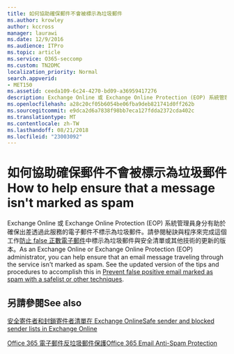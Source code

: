 ```yaml
---
title: 如何協助確保郵件不會被標示為垃圾郵件
ms.author: krowley
author: kccross
manager: laurawi
ms.date: 12/9/2016
ms.audience: ITPro
ms.topic: article
ms.service: O365-seccomp
ms.custom: TN2DMC
localization_priority: Normal
search.appverid:
- MET150
ms.assetid: ceeda109-6c24-4270-bd09-a36959417276
description: Exchange Online 或 Exchange Online Protection (EOP) 系統管理員身分有助於確保出差透過此服務的電子郵件不標示為垃圾郵件。請參閱秘訣與程序來完成這個工作防止 false 正數電子郵件中標示為垃圾郵件與安全清單或其他技術的更新的版本。
ms.openlocfilehash: a28c20cf05b6054be06fba9deb821741d0ff262b
ms.sourcegitcommit: e9dca2d6a7838f98bb7eca127fdda2372cda402c
ms.translationtype: MT
ms.contentlocale: zh-TW
ms.lasthandoff: 08/21/2018
ms.locfileid: "23003092"
---
```

# <a name="how-to-help-ensure-that-a-message-isnt-marked-as-spam"></a><span data-ttu-id="fa8d8-104">如何協助確保郵件不會被標示為垃圾郵件</span><span class="sxs-lookup"><span data-stu-id="fa8d8-104">How to help ensure that a message isn't marked as spam</span></span>

<span data-ttu-id="fa8d8-p102">Exchange Online 或 Exchange Online Protection (EOP) 系統管理員身分有助於確保出差透過此服務的電子郵件不標示為垃圾郵件。請參閱秘訣與程序來完成這個工作[防止 false 正數電子郵件](https://go.microsoft.com/fwlink/p/?LinkID=534224)中標示為垃圾郵件與安全清單或其他技術的更新的版本。</span><span class="sxs-lookup"><span data-stu-id="fa8d8-p102">As an Exchange Online or Exchange Online Protection (EOP) administrator, you can help ensure that an email message traveling through the service isn't marked as spam. See the updated version of the tips and procedures to accomplish this in [Prevent false positive email marked as spam with a safelist or other techniques](https://go.microsoft.com/fwlink/p/?LinkID=534224).</span></span> 
  
## <a name="see-also"></a><span data-ttu-id="fa8d8-107">另請參閱</span><span class="sxs-lookup"><span data-stu-id="fa8d8-107">See also</span></span>

[<span data-ttu-id="fa8d8-108">安全寄件者和封鎖寄件者清單在 Exchange Online</span><span class="sxs-lookup"><span data-stu-id="fa8d8-108">Safe sender and blocked sender lists in Exchange Online</span></span>](safe-sender-and-blocked-sender-lists-faq.md)

[<span data-ttu-id="fa8d8-109">Office 365 電子郵件反垃圾郵件保護</span><span class="sxs-lookup"><span data-stu-id="fa8d8-109">Office 365 Email Anti-Spam Protection</span></span>](https://support.office.com/article/Office-365-Email-Anti-Spam-Protection-6a601501-a6a8-4559-b2e7-56b59c96a586)

